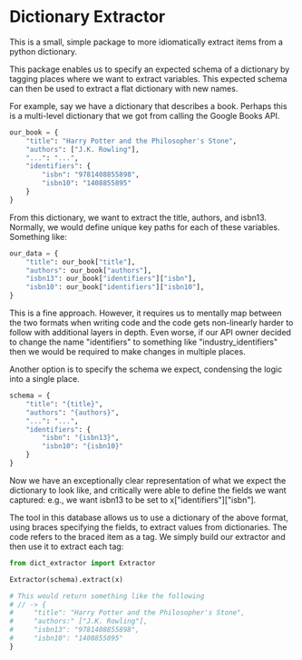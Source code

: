 # Dictionary Extractor

This is a small, simple package to more idiomatically extract items from a python dictionary.

This package enables us to specify an expected schema of a dictionary by tagging places where we want to extract variables. This expected schema can then be used to extract a flat dictionary with new names.

For example, say we have a dictionary that describes a book. Perhaps this is a multi-level dictionary that we got from calling the Google Books API.

```python
our_book = {
    "title": "Harry Potter and the Philosopher's Stone",
    "authors": ["J.K. Rowling"],
    "...": "...",
    "identifiers": {
        "isbn": "9781408855898",
        "isbn10": "1408855895"
    }
}
```


From this dictionary, we want to extract the title, authors, and isbn13. Normally, we would define unique key paths for each of these variables. Something like:

```python
our_data = {
    "title": our_book["title"],
    "authors": our_book["authors"],
    "isbn13": our_book["identifiers"]["isbn"],
    "isbn10": our_book["identifiers"]["isbn10"],
}
```

This is a fine approach. However, it requires us to mentally map between the two formats when writing code and the code gets non-linearly harder to follow with additional layers in depth. Even worse, if our API owner decided to change the name "identifiers" to something like "industry_identifiers" then we would be required to make changes in multiple places.

Another option is to specify the schema we expect, condensing the logic into a single place.

```python
schema = {
    "title": "{title}",
    "authors": "{authors}",
    "...": "...",
    "identifiers": {
        "isbn": "{isbn13}",
        "isbn10": "{isbn10}"
    }
}
```


Now we have an exceptionally clear representation of what we expect the dictionary to look like, and critically were able to define the fields we want captured: e.g., we want isbn13 to be set to x["identifiers"]["isbn"].

The tool in this database allows us to use a dictionary of the above format, using braces specifying the fields, to extract values from dictionaries. The code refers to the braced item as a tag. We simply build our extractor and then use it to extract each tag:

```python
from dict_extractor import Extractor

Extractor(schema).extract(x)

# This would return something like the following
# // -> {
#     "title": "Harry Potter and the Philosopher's Stone",
#     "authors:" ["J.K. Rowling"],
#     "isbn13": "9781408855898",
#     "isbn10": "1408855895"
}
```
